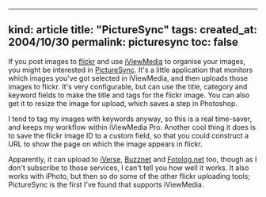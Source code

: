 -----
kind: article
title: "PictureSync"
tags:
created_at: 2004/10/30
permalink: picturesync
toc: false
-----

<p>If you post images to <a href="http://www.flickr.com/">flickr</a> and use <a href="http://www.iview-multimedia.com/">iViewMedia</a> to organise your images, you might be interested in <a href="http://holocore.com/?PictureSync">PictureSync</a>. It's a little application that monitors which images you've got selected in iViewMedia, and then uploads those images to flickr. It's very configurable, but can use the title, category and keyword fields to make the title and tags for the flickr image. You can also get it to resize the image for upload, which saves a step in Photoshop.</p>

<p>I tend to tag my images with keywords anyway, so this is a real time-saver, and keeps my workflow within iViewMedia Pro. Another cool thing it does is to save the flickr image ID to a custom field, so that you could construct a URL to show the page on which the image appears in flickr.</p>

<p>Apparently, it can upload to <a href="http://iverse.com/">iVerse</a>, <a href="http://www.buzznet.com/">Buzznet</a> and <a href="http://www.fotolog.net/">Fotolog.net</a> too, though as I don't subscribe to those services, I can't tell you how well it works. It also works with iPhoto, but then so do some of the other flickr uploading tools; PictureSync is the first I've found that supports iViewMedia.</p>


